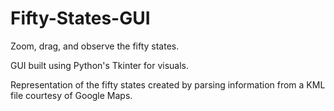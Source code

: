 # Fifty-States-GUI
Zoom, drag, and observe the fifty states.

GUI built using Python's Tkinter for visuals.

Representation of the fifty states created by parsing information from a KML file courtesy of Google Maps.
